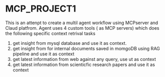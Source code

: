 # MCP_PROJECT1
This is an attenpt to create a multil agent workflow using MCPserver and Claud platfrom. 
Agent uses 4 custom tools ( as MCP servers) which does the following specific context retrival tasks

1. get insight from mysql database and use it as context.
2. get insight from for internal documents saved  in momgoDB using RAG pipeline and use it as context
3. get latest information from web against any query, use ut as context
4. get latest information from scienticfic research papers and use it as context 
